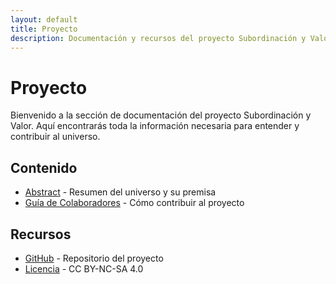 ```yaml
---
layout: default
title: Proyecto
description: Documentación y recursos del proyecto Subordinación y Valor
---
```


# Proyecto

Bienvenido a la sección de documentación del proyecto Subordinación y Valor. Aquí encontrarás toda la información necesaria para entender y contribuir al universo.

## Contenido

- [Abstract](/proyecto/abstract) - Resumen del universo y su premisa
- [Guía de Colaboradores](/proyecto/guia-colaboradores) - Cómo contribuir al proyecto

## Recursos

- [GitHub](https://github.com/kodexarg/universo-syv) - Repositorio del proyecto
- [Licencia](https://creativecommons.org/licenses/by-nc-sa/4.0/) - CC BY-NC-SA 4.0 